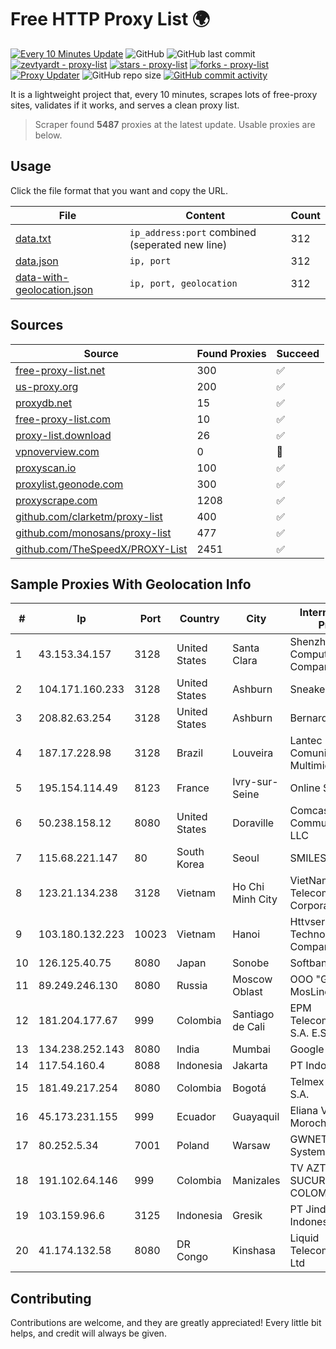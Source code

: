 
# Free HTTP Proxy List 🌍

[![Every 10 Minutes Update](https://github.com/mertguvencli/http-proxy-list/actions/workflows/main.yml/badge.svg?branch=main)](https://github.com/mertguvencli/http-proxy-list/actions/workflows/main.yml)
![GitHub](https://img.shields.io/github/license/mertguvencli/http-proxy-list)
![GitHub last commit](https://img.shields.io/github/last-commit/mertguvencli/http-proxy-list)
[![zevtyardt - proxy-list](https://img.shields.io/static/v1?label=zevtyardt&message=proxy-list&color=blue&logo=github)](https://github.com/zevtyardt/proxy-list "Go to GitHub repo")
[![stars - proxy-list](https://img.shields.io/github/stars/zevtyardt/proxy-list?style=social)](https://github.com/zevtyardt/proxy-list)
[![forks - proxy-list](https://img.shields.io/github/forks/zevtyardt/proxy-list?style=social)](https://github.com/zevtyardt/proxy-list)
[![Proxy Updater](https://github.com/zevtyardt/proxy-list/workflows/Proxy%20Updater/badge.svg)](https://github.com/zevtyardt/proxy-list/actions?query=workflow:"Proxy+Updater")
![GitHub repo size](https://img.shields.io/github/repo-size/zevtyardt/proxy-list)
[![GitHub commit activity](https://img.shields.io/github/commit-activity/m/zevtyardt/proxy-list?logo=commits)](https://github.com/zevtyardt/proxy-list/commits/main)

It is a lightweight project that, every 10 minutes, scrapes lots of free-proxy sites, validates if it works, and serves a clean proxy list.

> Scraper found **5487** proxies at the latest update. Usable proxies are below.

## Usage

Click the file format that you want and copy the URL.

|File|Content|Count|
|----|-------|-----|
|[data.txt](https://raw.githubusercontent.com/mertguvencli/http-proxy-list/main/proxy-list/data.txt)|`ip_address:port` combined (seperated new line)|312|
|[data.json](https://raw.githubusercontent.com/mertguvencli/http-proxy-list/main/proxy-list/data.json)|`ip, port`|312|
|[data-with-geolocation.json](https://raw.githubusercontent.com/mertguvencli/http-proxy-list/main/proxy-list/data-with-geolocation.json)|`ip, port, geolocation`|312|

## Sources

|Source|Found Proxies|Succeed|
|------|-------------|-------|
|[free-proxy-list.net](https://free-proxy-list.net)|300|✅|
|[us-proxy.org](https://www.us-proxy.org)|200|✅|
|[proxydb.net](http://proxydb.net)|15|✅|
|[free-proxy-list.com](https://free-proxy-list.com/?page=&port=&type%5B%5D=http&type%5B%5D=https&up_time=0&search=Search)|10|✅|
|[proxy-list.download](https://www.proxy-list.download/HTTP)|26|✅|
|[vpnoverview.com](https://vpnoverview.com/privacy/anonymous-browsing/free-proxy-servers)|0|🚫|
|[proxyscan.io](https://www.proxyscan.io)|100|✅|
|[proxylist.geonode.com](https://proxylist.geonode.com/api/proxy-list?limit=300&page=1&sort_by=lastChecked&sort_type=desc&protocols=http,https)|300|✅|
|[proxyscrape.com](https://api.proxyscrape.com/v2/?request=displayproxies&protocol=http&timeout=10000&country=all&ssl=all&anonymity=all)|1208|✅|
|[github.com/clarketm/proxy-list](https://raw.githubusercontent.com/clarketm/proxy-list/master/proxy-list-raw.txt)|400|✅|
|[github.com/monosans/proxy-list](https://raw.githubusercontent.com/monosans/proxy-list/main/proxies/http.txt)|477|✅|
|[github.com/TheSpeedX/PROXY-List](https://raw.githubusercontent.com/TheSpeedX/PROXY-List/master/http.txt)|2451|✅|


## Sample Proxies With Geolocation Info

|#|Ip|Port|Country|City|Internet Service Provider|
|-|--|----|-------|----|-------------------------|
|1|43.153.34.157|3128|United States|Santa Clara|Shenzhen Tencent Computer Systems Company Limited|
|2|104.171.160.233|3128|United States|Ashburn|Sneaker Server|
|3|208.82.63.254|3128|United States|Ashburn|Bernardi Sounds|
|4|187.17.228.98|3128|Brazil|Louveira|Lantec Comunicacao Multimidia Ltda|
|5|195.154.114.49|8123|France|Ivry-sur-Seine|Online S.A.S.|
|6|50.238.158.12|8080|United States|Doraville|Comcast Cable Communications, LLC|
|7|115.68.221.147|80|South Korea|Seoul|SMILESERV|
|8|123.21.134.238|3128|Vietnam|Ho Chi Minh City|VietNam Post and Telecom Corporation|
|9|103.180.132.223|10023|Vietnam|Hanoi|Httvserver Technology Company Limited|
|10|126.125.40.75|8080|Japan|Sonobe|Softbank BB Corp.|
|11|89.249.246.130|8080|Russia|Moscow Oblast|OOO "Gruppa MosLine"|
|12|181.204.177.67|999|Colombia|Santiago de Cali|EPM Telecomunicaciones S.A. E.S.P.|
|13|134.238.252.143|8080|India|Mumbai|Google LLC|
|14|117.54.160.4|8088|Indonesia|Jakarta|PT IndoInternet|
|15|181.49.217.254|8080|Colombia|Bogotá|Telmex Colombia S.A.|
|16|45.173.231.155|999|Ecuador|Guayaquil|Eliana Vanessa Morocho Oña|
|17|80.252.5.34|7001|Poland|Warsaw|GWNET Autonomus System|
|18|191.102.64.146|999|Colombia|Manizales|TV AZTECA SUCURSAL COLOMBIA|
|19|103.159.96.6|3125|Indonesia|Gresik|PT Jinde Grup Indonesia|
|20|41.174.132.58|8080|DR Congo|Kinshasa|Liquid Telecommunications Ltd|



## Contributing

Contributions are welcome, and they are greatly appreciated! Every
little bit helps, and credit will always be given.

